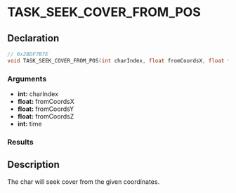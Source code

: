 # TASK_SEEK_COVER_FROM_POS

## Declaration
```cpp
// 0x2BDF7B7E
void TASK_SEEK_COVER_FROM_POS(int charIndex, float fromCoordsX, float fromCoordsY, float fromCoordsZ, int time);
```

### Arguments
- **int:** charIndex
- **float:** fromCoordsX
- **float:** fromCoordsY
- **float:** fromCoordsZ
- **int:** time

### Results

## Description
The char will seek cover from the given coordinates.